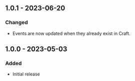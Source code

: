## 1.0.1 - 2023-06-20
### Changed
- Events are now updated when they already exist in Craft.

## 1.0.0 - 2023-05-03
### Added
- Initial release
